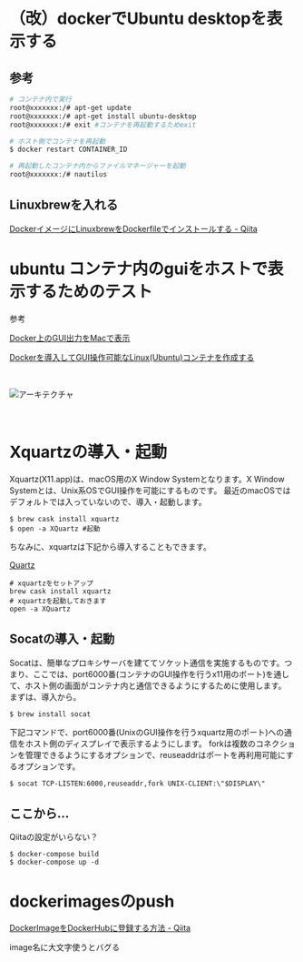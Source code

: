 # （改）dockerでUbuntu desktopを表示する

## 参考
```zsh
# コンテナ内で実行
root@xxxxxxx:/# apt-get update
root@xxxxxxx:/# apt-get install ubuntu-desktop
root@xxxxxxx:/# exit #コンテナを再起動するためexit
```

```zsh
# ホスト側でコンテナを再起動
$ docker restart CONTAINER_ID
```
```zsh
# 再起動したコンテナ内からファイルマネージャーを起動
root@xxxxxxx:/# nautilus
```


## Linuxbrewを入れる
[DockerイメージにLinuxbrewをDockerfileでインストールする - Qiita](https://qiita.com/beeeyan/items/ef72532701bb8219bc55)



# ubuntu コンテナ内のguiをホストで表示するためのテスト

参考

[Docker上のGUI出力をMacで表示](https://qiita.com/uedashuhei/items/3f6f8612b5c4a2b00b1a)

[Dockerを導入してGUI操作可能なLinux(Ubuntu)コンテナを作成する
](https://qiita.com/ryoya-s/items/ee1daf9cab18c100c990)

<br>

![アーキテクチャ](https://qiita-user-contents.imgix.net/https%3A%2F%2Fqiita-image-store.s3.amazonaws.com%2F0%2F100027%2F417679be-a834-d4f3-f887-b3939519eba4.png?ixlib=rb-1.2.2&auto=format&gif-q=60&q=75&w=1400&fit=max&s=0cc2c9ff5cf1454e141dcb6b6d9e3b46)

<br>

# Xquartzの導入・起動
Xquartz(X11.app)は、macOS用のX Window Systemとなります。X Window Systemとは、Unix系OSでGUI操作を可能にするものです。
最近のmacOSではデフォルトでは入っていないので、導入・起動します。

```
$ brew cask install xquartz
$ open -a XQuartz #起動
```
ちなみに、xquartzは下記から導入することもできます。

[Quartz](https://www.xquartz.org/)

```
# xquartzをセットアップ
brew cask install xquartz
# xquartzを起動しておきます
open -a XQuartz
```



## Socatの導入・起動
Socatは、簡単なプロキシサーバを建ててソケット通信を実施するものです。つまり、ここでは、port6000番(コンテナのGUI操作を行うx11用のボート)を通して、ホスト側の画面がコンテナ内と通信できるようにするために使用します。
まずは、導入から。

```
$ brew install socat
```

下記コマンドで、port6000番(UnixのGUI操作を行うxquartz用のポート)への通信をホスト側のディスプレイで表示するようにします。
forkは複数のコネクションを管理できるようにするオプションで、reuseaddrはポートを再利用可能にするオプションです。

```
$ socat TCP-LISTEN:6000,reuseaddr,fork UNIX-CLIENT:\"$DISPLAY\"
```


## ここから…
Qiitaの設定がいらない？


```
$ docker-compose build
$ docker-compose up -d
```


# dockerimagesのpush

[DockerImageをDockerHubに登録する方法 - Qiita](https://qiita.com/kon_yu/items/7c40f4dfbd1cce006ce7)

image名に大文字使うとバグる